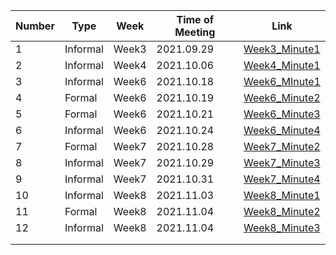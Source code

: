 | Number | Type     | Week  | Time of Meeting | Link                                                         |
| ------ | -------- | ----- | --------------- | ------------------------------------------------------------ |
| 1      | Informal | Week3 | 2021.09.29      | [Week3_Minute1](20210929_Week3_Minute1.pdf)                  |
| 2      | Informal | Week4 | 2021.10.06      | [Week4_Minute1](20211006_Week4_Minute1.pdf)                  |
| 3      | Informal | Week6 | 2021.10.18      | [Week6_MInute1](20211018_Week6_Minute1.pdf)                  |
| 4      | Formal   | Week6 | 2021.10.19      | [Week6_Minute2](20211019_Week6_FormalMeeting_Minute1.pdf)    |
| 5      | Formal   | Week6 | 2021.10.21      | [Week6_Minute3](20211021_Week6_Formal_Meeting_Minute1.pdf)   |
| 6      | Informal | Week6 | 2021.10.24      | [Week6_Minute4](20211024_Week7_Informal_Meeting_Minute1.pdf) |
| 7      | Formal   | Week7 | 2021.10.28      | [Week7_Minute2](20211028_Formal_Meeting_Week7_Minute1.pdf)   |
| 8      | Informal | Week7 | 2021.10.29      | [Week7_Minute3](20211029_Informal_Meeting_Week7_Minute1.pdf) |
| 9      | Informal | Week7 | 2021.10.31      | [Week7_Minute4](20211031_Infromal_Meeting_Week7_Minute2.pdf) |
| 10     | Informal | Week8 | 2021.11.03      | [Week8_Minute1](20211103_Inforaml_Meeting_Week8_Minute1.pdf) |
| 11     | Formal   | Week8 | 2021.11.04      | [Week8_Minute2](20211104_Formal_Meeting_Week8_Minute1.pdf)   |
| 12     | Informal | Week8 | 2021.11.04      | [Week8_Minute3](20211104_Informal_Meeting_Week8_Minute2.pdf) |
|        |          |       |                 |                                                              |
|        |          |       |                 |                                                              |

